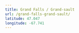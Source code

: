 ```yaml
---
title: Grand Falls / Grand-sault
url: /grand-falls-grand-sault/
latitude: 47.047
longitude: -67.741
---
```

